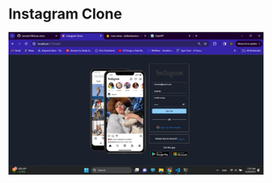 # Instagram Clone

![Signin page](https://github.com/ishanka158/insta-clone/blob/master/images/1.png?raw=true)

